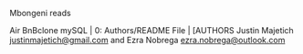 Mbongeni reads

Air BnBclone mySQL
| 0: Authors/README File | [AUTHORS Justin Majetich <justinmajetich@gmail.com> and Ezra Nobrega <ezra.nobrega@outlook.com>
